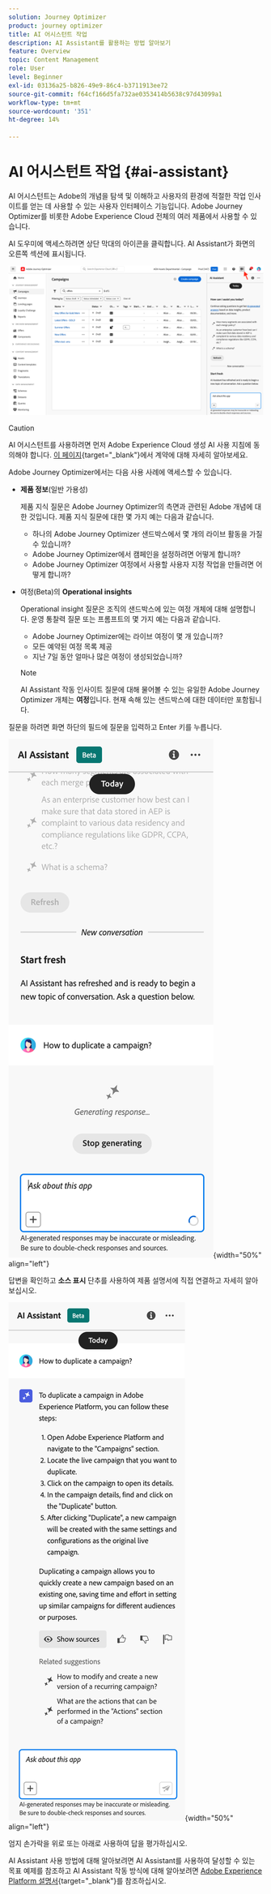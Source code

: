 ```yaml
---
solution: Journey Optimizer
product: journey optimizer
title: AI 어시스턴트 작업
description: AI Assistant를 활용하는 방법 알아보기
feature: Overview
topic: Content Management
role: User
level: Beginner
exl-id: 03136a25-b826-49e9-86c4-b3711913ee72
source-git-commit: f64cf166d5fa732ae0353414b5638c97d43099a1
workflow-type: tm+mt
source-wordcount: '351'
ht-degree: 14%

---
```


# AI 어시스턴트 작업 {#ai-assistant}

AI 어시스턴트는 Adobe의 개념을 탐색 및 이해하고 사용자의 환경에 적절한 작업 인사이트를 얻는 데 사용할 수 있는 사용자 인터페이스 기능입니다. Adobe Journey Optimizer를 비롯한 Adobe Experience Cloud 전체의 여러 제품에서 사용할 수 있습니다.

AI 도우미에 액세스하려면 상단 막대의 아이콘을 클릭합니다. AI Assistant가 화면의 오른쪽 섹션에 표시됩니다.

![](assets/do-not-localize/ai-assistant-open.png)


>[!CAUTION]
>
>AI 어시스턴트를 사용하려면 먼저 Adobe Experience Cloud 생성 AI 사용 지침에 동의해야 합니다. [이 페이지](https://experienceleague.adobe.com/en/docs/experience-platform/ai-assistant/home){target="_blank"}에서 계약에 대해 자세히 알아보세요.

Adobe Journey Optimizer에서는 다음 사용 사례에 액세스할 수 있습니다.

* **제품 정보**(일반 가용성)

  제품 지식 질문은 Adobe Journey Optimizer의 측면과 관련된 Adobe 개념에 대한 것입니다. 제품 지식 질문에 대한 몇 가지 예는 다음과 같습니다.

   * 하나의 Adobe Journey Optimizer 샌드박스에서 몇 개의 라이브 활동을 가질 수 있습니까?
   * Adobe Journey Optimizer에서 캠페인을 설정하려면 어떻게 합니까?
   * Adobe Journey Optimizer 여정에서 사용할 사용자 지정 작업을 만들려면 어떻게 합니까?


* 여정(Beta)의 **Operational insights**

  Operational insight 질문은 조직의 샌드박스에 있는 여정 개체에 대해 설명합니다. 운영 통찰력 질문 또는 프롬프트의 몇 가지 예는 다음과 같습니다.

   * Adobe Journey Optimizer에는 라이브 여정이 몇 개 있습니까?
   * 모든 예약된 여정 목록 제공
   * 지난 7일 동안 얼마나 많은 여정이 생성되었습니까?

  >[!NOTE]
  >
  >AI Assistant 작동 인사이트 질문에 대해 물어볼 수 있는 유일한 Adobe Journey Optimizer 개체는 **여정**&#x200B;입니다. 현재 속해 있는 샌드박스에 대한 데이터만 포함됩니다.


질문을 하려면 화면 하단의 필드에 질문을 입력하고 Enter 키를 누릅니다.

![](assets/do-not-localize/ai-assistant-ask.png){width="50%" align="left"}

답변을 확인하고 **소스 표시** 단추를 사용하여 제품 설명서에 직접 연결하고 자세히 알아보십시오.

![](assets/do-not-localize/ai-assistant-answer.png){width="50%" align="left"}

엄지 손가락을 위로 또는 아래로 사용하여 답을 평가하십시오.

AI Assistant 사용 방법에 대해 알아보려면 AI Assistant를 사용하여 달성할 수 있는 목표 예제를 참조하고 AI Assistant 작동 방식에 대해 알아보려면 [Adobe Experience Platform 설명서](https://experienceleague.adobe.com/en/docs/experience-platform/ai-assistant/home){target="_blank"}를 참조하십시오.
